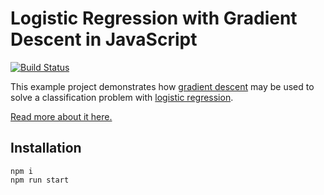 # Logistic Regression with Gradient Descent in JavaScript

[![Build Status](https://travis-ci.org/javascript-machine-learning/logistic-regression-gradient-descent-javascript.svg?branch=master)](https://travis-ci.org/javascript-machine-learning/logistic-regression-gradient-descent-javascript)

This example project demonstrates how [gradient descent](https://en.wikipedia.org/wiki/Gradient_descent) may be used to solve a classification problem with [logistic regression](https://en.wikipedia.org/wiki/Logistic_regression).

[Read more about it here.](https://www.robinwieruch.de/logistic-regression-gradient-descent-javascript/)

## Installation

```
npm i
npm run start
```
